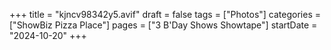 +++
title = "kjncv98342y5.avif"
draft = false
tags = ["Photos"]
categories = ["ShowBiz Pizza Place"]
pages = ["3 B'Day Shows Showtape"]
startDate = "2024-10-20"
+++
